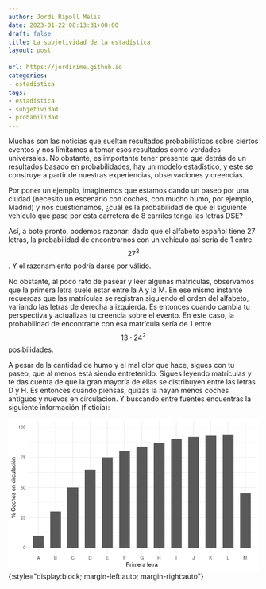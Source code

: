 ```yaml
---
author: Jordi Ripoll Melis
date: 2023-01-22 08:13:31+00:00
draft: false
title: La subjetividad de la estadística
layout: post

url: https://jordirime.github.io
categories:
- estadística
tags:
- estadística
- subjetividad
- probabilidad
---
```

Muchas son las noticias que sueltan resultados probabilísticos sobre ciertos eventos y nos limitamos a tomar esos resultados como verdades universales. No obstante, es importante tener presente que detrás de un resultados basado en probabilidades, hay un modelo estadístico, y este se construye a partir de nuestras experiencias, observaciones y creencias.

Por poner un ejemplo, imaginemos que estamos dando un paseo por una ciudad (necesito un escenario con coches, con mucho humo, por ejemplo, Madrid) y nos cuestionamos, ¿cuál es la probabilidad de que el siguiente vehículo que pase por esta carretera de 8 carriles tenga las letras DSE?

Así, a bote pronto, podemos razonar: dado que el alfabeto español tiene 27 letras, la probabilidad de encontrarnos con un vehículo así sería de 1 entre $$27^3$$. Y el razonamiento podría darse por válido.

No obstante, al poco rato de pasear y leer algunas matrículas, observamos que la primera letra suele estar entre la A y la M. En ese mismo instante recuerdas que las matrículas se registran siguiendo el orden del alfabeto, variando las letras de derecha a izquierda. Es entonces cuando cambia tu perspectiva y actualizas tu creencia sobre el evento. En este caso, la probabilidad de encontrarte con esa matrícula sería de 1 entre $$13\cdot24^2$$ posibilidades.

A pesar de la cantidad de humo y el mal olor que hace, sigues con tu paseo, que al menos está siendo entretenido. Sigues leyendo matrículas y te das cuenta de que la gran mayoría de ellas se distribuyen entre las letras D y H. Es entonces cuando piensas, quizás la hayan menos coches antiguos y nuevos en circulación. Y buscando entre fuentes encuentras la siguiente información (ficticia):

![Distribución de coches en circulación según la primera letra de la matrícula](/assets/img/distribucion_coches.jpg){:style="display:block; margin-left:auto; margin-right:auto"}

<!-- Cuando me enfrento a un nuevo problema, me gusta recordar las palabras de George Box, quien citó que "todos los modelos son erróneos, pero algunos son útiles".  -->
